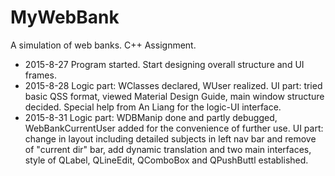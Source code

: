 # MyWebBank
A simulation of web banks. C++ Assignment.

 - 2015-8-27 Program started. Start designing overall structure and UI frames.
 - 2015-8-28 Logic part: WClasses declared, WUser realized. UI part: tried basic QSS format, viewed Material Design Guide, main window structure decided. Special help from An Liang for the logic-UI interface.
 - 2015-8-31 Logic part: WDBManip done and partly debugged, WebBankCurrentUser added for the convenience of further use. UI part: change in layout including detailed subjects in left nav bar and remove of "current dir" bar, add dynamic translation and two main interfaces, style of QLabel, QLineEdit, QComboBox and QPushButtl established. 